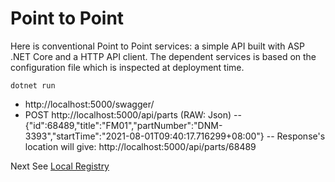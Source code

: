 # Point to Point

Here is conventional Point to Point services: a simple API built with ASP .NET Core and a HTTP API client. 
The dependent services is based on the configuration file which is inspected at deployment time.

```
dotnet run
```

- http://localhost:5000/swagger/
- POST http://localhost:5000/api/parts (RAW: Json)
  -- {"id":68489,"title":"FM01","partNumber":"DNM-3393","startTime":"2021-08-01T09:40:17.716299+08:00"}
  -- Response's location will give: http://localhost:5000/api/parts/68489

Next See [Local Registry](../LocalRegistry/README.MD)
